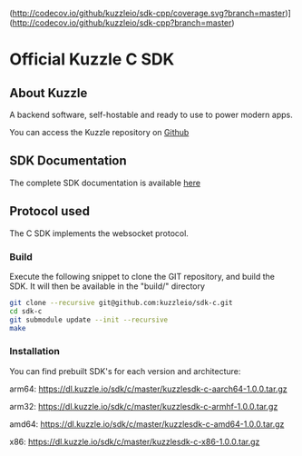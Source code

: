 (http://codecov.io/github/kuzzleio/sdk-cpp/coverage.svg?branch=master)](http://codecov.io/github/kuzzleio/sdk-cpp?branch=master)

Official Kuzzle C SDK
======

## About Kuzzle

A backend software, self-hostable and ready to use to power modern apps.

You can access the Kuzzle repository on [Github](https://github.com/kuzzleio/kuzzle)

## SDK Documentation

The complete SDK documentation is available [here](http://docs.kuzzle.io/sdk-reference/)

## Protocol used

The C SDK implements the websocket protocol.

### Build

Execute the following snippet to clone the GIT repository, and build the SDK. It will then be available in the "build/" directory

```sh
git clone --recursive git@github.com:kuzzleio/sdk-c.git
cd sdk-c
git submodule update --init --recursive
make
```

### Installation

You can find prebuilt SDK's for each version and architecture:

arm64: https://dl.kuzzle.io/sdk/c/master/kuzzlesdk-c-aarch64-1.0.0.tar.gz

arm32: https://dl.kuzzle.io/sdk/c/master/kuzzlesdk-c-armhf-1.0.0.tar.gz

amd64: https://dl.kuzzle.io/sdk/c/master/kuzzlesdk-c-amd64-1.0.0.tar.gz

x86:  https://dl.kuzzle.io/sdk/c/master/kuzzlesdk-c-x86-1.0.0.tar.gz
